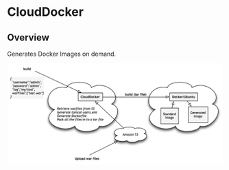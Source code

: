 # CloudDocker

## Overview

Generates Docker Images on demand.

![image](https://github.com/neuhausler/CloudDocker/blob/master/CloudDocker.jpg?raw=true)
